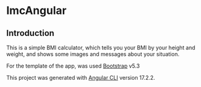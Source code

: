 # ImcAngular

## Introduction

This is a simple BMI calculator, which tells you your BMI by your height and weight, and shows some images and messages about your situation.

For the template of the app, was used [Bootstrap](https://getbootstrap.com) v5.3

This project was generated with [Angular CLI](https://github.com/angular/angular-cli) version 17.2.2.
